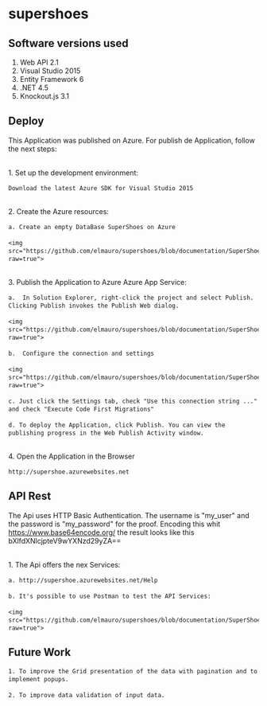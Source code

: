# supershoes

## Software versions used

1. Web API 2.1
2. Visual Studio 2015
3. Entity Framework 6
4. .NET 4.5
5. Knockout.js 3.1

## Deploy

This Application was published on Azure. For publish de Application, follow the next steps:

<br />
1. Set up the development environment:

	Download the latest Azure SDK for Visual Studio 2015

<br />
2. Create the Azure resources:

	a. Create an empty DataBase SuperShoes on Azure
	
	<img src="https://github.com/elmauro/supershoes/blob/documentation/SuperShoes/Images/Database1.png?raw=true">

<br />
3. Publish the Application to Azure Azure App Service:

	a.  In Solution Explorer, right-click the project and select Publish. Clicking Publish invokes the Publish Web dialog.

	<img src="https://github.com/elmauro/supershoes/blob/documentation/SuperShoes/Images/Publishing1.png?raw=true">

	b.  Configure the connection and settings

	<img src="https://github.com/elmauro/supershoes/blob/documentation/SuperShoes/Images/Publishing2.png?raw=true">

	c. Just click the Settings tab, check "Use this connection string ..." and check "Execute Code First Migrations"

	d. To deploy the Application, click Publish. You can view the publishing progress in the Web Publish Activity window. 

<br />
4. Open the Application in the Browser

	http://supershoe.azurewebsites.net


## API Rest

The Api uses HTTP Basic Authentication. The username is "my_user" and the password is "my_password" for the proof. Encoding this whit https://www.base64encode.org/ the result looks like this bXlfdXNlcjpteV9wYXNzd29yZA==

<br />
1. The Api offers the nex Services:

	a. http://supershoe.azurewebsites.net/Help

	b. It's possible to use Postman to test the API Services:

	<img src="https://github.com/elmauro/supershoes/blob/documentation/SuperShoes/Images/Postman1.png?raw=true">


## Future Work

	1. To improve the Grid presentation of the data with pagination and to implement popups.

	2. To improve data validation of input data. 